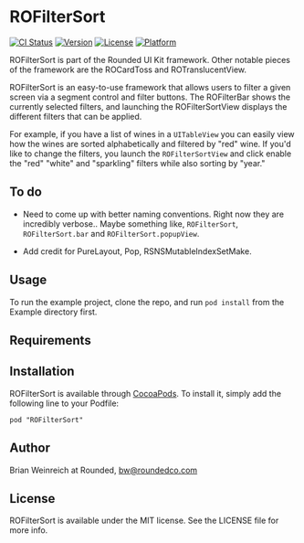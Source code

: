# ROFilterSort

[![CI Status](http://img.shields.io/travis/Rounded/ROFilterSort.svg?style=flat)](https://travis-ci.org/Rounded/ROFilterSort)
[![Version](https://img.shields.io/cocoapods/v/ROFilterSort.svg?style=flat)](http://cocoadocs.org/docsets/ROFilterSort)
[![License](https://img.shields.io/cocoapods/l/ROFilterSort.svg?style=flat)](http://cocoadocs.org/docsets/ROFilterSort)
[![Platform](https://img.shields.io/cocoapods/p/ROFilterSort.svg?style=flat)](http://cocoadocs.org/docsets/ROFilterSort)

ROFilterSort is part of the Rounded UI Kit framework. Other notable pieces of the framework are the ROCardToss and ROTranslucentView.

ROFilterSort is an easy-to-use framework that allows users to filter a given screen via a segment control and filter buttons. The ROFilterBar shows the currently selected filters, and launching the ROFilterSortView displays the different filters that can be applied. 

For example, if you have a list of wines in a `UITableView` you can easily view how the wines are sorted alphabetically and filtered by "red" wine. If you'd like to change the filters, you launch the `ROFilterSortView` and click enable the "red" "white" and "sparkling" filters while also sorting by "year."

## To do

* Need to come up with better naming conventions. Right now they are incredibly verbose.. Maybe something like, `ROFilterSort`, `ROFilterSort.bar` and `ROFilterSort.popupView`.

* Add credit for PureLayout, Pop, RSNSMutableIndexSetMake.

## Usage

To run the example project, clone the repo, and run `pod install` from the Example directory first.

## Requirements

## Installation

ROFilterSort is available through [CocoaPods](http://cocoapods.org). To install
it, simply add the following line to your Podfile:

    pod "ROFilterSort"

## Author

Brian Weinreich at Rounded, bw@roundedco.com

## License

ROFilterSort is available under the MIT license. See the LICENSE file for more info.

